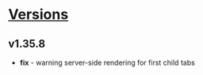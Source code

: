 # [Versions](https://github.com/Tracktor/design-system/releases)

## v1.35.8
- **fix** - warning server-side rendering for first child tabs
